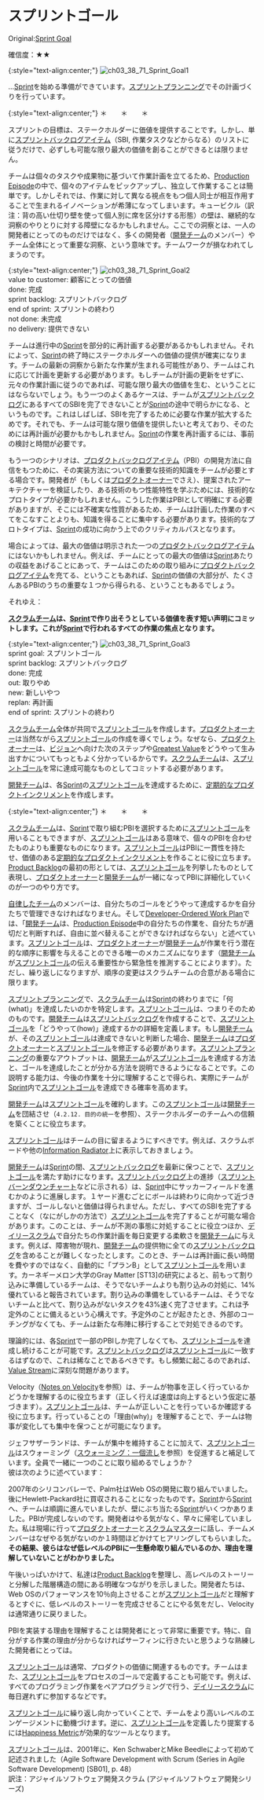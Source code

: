 # スプリントゴール

 Original:[Sprint Goal](https://sites.google.com/a/scrumplop.org/published-patterns/value-stream/sprint-goal)

確信度：★★

{:style="text-align:center;"}
![ch03_38_71_Sprint_Goal1](Images/ch03_38_71_Sprint_Goal1.png)

…​[Sprint](https://sites.google.com/a/scrumplop.org/published-patterns/value-stream/sprint)​を始める準備ができています。[スプリントプランニング](ch02_25_24_Sprint_Planning.md)​でその計画づくりを行っています。

{:style="text-align:center;"}
＊　　＊　　＊

スプリントの目標は、ステークホルダーに価値を提供することです。しかし、単に​[スプリントバックログアイテム](ch03_40_73_Sprint_Backlog_Item.md)（SBI, 作業タスクなどからなる）のリストに従うだけで、必ずしも可能な限り最大の価値を創ることができるとは限りません。

チームは個々のタスクや成果物に基づいて作業計画を立てるため、[Production Episode](https://sites.google.com/a/scrumplop.org/published-patterns/value-stream/production-episode)の中で、個々のアイテムをピックアップし、独立して作業することは簡単です。しかしそれでは、作業に対して異なる視点をもつ個人同士が相互作用することで生まれるイノベーションが希薄になってしまいます。キュービクル（訳注：背の高い仕切り壁を使って個人別に席を区分けする形態）の壁は、継続的な洞察のやりとりに対する障壁になるかもしれません。ここでの洞察とは、一人の開発者にとってのものだけではなく、多くの開発者（​[開発チーム](ch02_14_14_Development_Team.md)のメンバー）やチーム全体にとって重要な洞察、という意味です。チームワークが損なわれてしまうのです。

{:style="text-align:center;"}
![ch03_38_71_Sprint_Goal2](Images/ch03_38_71_Sprint_Goal2.png)<br>
value to customer: 顧客にとっての価値<br>done: 完成<br>sprint backlog: スプリントバックログ<br>end of sprint: スプリントの終わり<br>not done: 未完成<br>no delivery: 提供できない

チームは進行中の[Sprint](https://sites.google.com/a/scrumplop.org/published-patterns/value-stream/sprint)を部分的に再計画する必要があるかもしれません。それによって、[Sprint](https://sites.google.com/a/scrumplop.org/published-patterns/value-stream/sprint)の終了時にステークホルダーへの価値の提供が確実になります。チームの最新の洞察から新たな作業が生まれる可能性があり、チームはこれに応じて計画を更新する必要があります。もしチームが計画の更新をせずに、元々の作業計画に従うのであれば、可能な限り最大の価値を生む、ということにはならないでしょう。もう一つのよくあるケースは、チームが​[スプリントバックログ](ch03_39_72_Sprint_Backlog.md)にあるすべてのSBIを完了できないことが[Sprint](https://sites.google.com/a/scrumplop.org/published-patterns/value-stream/sprint)の途中で明らかになる、というものです。これはしばしば、SBIを完了するために必要な作業が拡大するためです。それでも、チームは可能な限り価値を提供したいと考えており、そのためには再計画が必要かもかもしれません。[Sprint](https://sites.google.com/a/scrumplop.org/published-patterns/value-stream/sprint)の作業を再計画するには、事前の検討と時間が必要です。

もう一つのシナリオは、[プロダクトバックログアイテム](ch03_21_55_Product_Backlog_Item.md)​（PBI）の開発方法に自信をもつために、その実装方法についての重要な技術的知識をチームが必要とする場合です。開発者が（もしくは​[プロダクトオーナー](ch02_11_11_Product_Owner.md)​でさえ）、提案されたアーキテクチャーを検証したり、ある技術のもつ性能特性を学ぶためには、技術的なプロトタイプが必要かもしれません。こうした作業はPBIとして明確にする必要がありますが、そこには不確実な性質があるため、チームは計画した作業のすべてをこなすことよりも、知識を得ることに集中する必要があります。技術的なプロトタイプは、[Sprint](https://sites.google.com/a/scrumplop.org/published-patterns/value-stream/sprint)の成功に向かう上でのクリティカルパスとなります。

場合によっては、最大の価値は明示された一つの[プロダクトバックログアイテム](ch03_21_55_Product_Backlog_Item.md)にはないかもしれません。例えば、チームにとっての最大の価値は[Sprint](https://sites.google.com/a/scrumplop.org/published-patterns/value-stream/sprint)あたりの収益をあげることにあって、チームはこのための取り組みに[プロダクトバックログアイテム](ch03_21_55_Product_Backlog_Item.md)を充てる、ということもあれば、[Sprint](https://sites.google.com/a/scrumplop.org/published-patterns/value-stream/sprint)の価値の大部分が、たくさんあるPBIのうちの重要な１つから得られる、ということもあるでしょう。

それゆえ：

**​[スクラムチーム](ch02_07_7_Scrum_Team.md)​は、[Sprint](https://sites.google.com/a/scrumplop.org/published-patterns/value-stream/sprint)で作り出そうとしている価値を表す短い声明にコミットします。これが[Sprint](https://sites.google.com/a/scrumplop.org/published-patterns/value-stream/sprint)で行われるすべての作業の焦点となります。**

{:style="text-align:center;"}
![ch03_38_71_Sprint_Goal3](Images/ch03_38_71_Sprint_Goal3.png)<br>
sprint goal: スプリントゴール<br>sprint backlog: スプリントバックログ<br>done: 完成<br>out: 取りやめ<br>new: 新しいやつ<br>replan: 再計画<br>end of sprint: スプリントの終わり

[スクラムチーム](ch02_07_7_Scrum_Team.md)全体が共同で[スプリントゴール](ch03_38_71_Sprint_Goal.md)を作成します。[プロダクトオーナー](ch02_11_11_Product_Owner.md)は当然ながら[スプリントゴール](ch03_38_71_Sprint_Goal.md)の作成を導くでしょう。なぜなら、​[プロダクトオーナー](ch02_11_11_Product_Owner.md)は、[ビジョン](ch03_02_39_Vision.md)へ向けた次のステップや​[Greatest Value](https://sites.google.com/a/scrumplop.org/published-patterns/value-stream/greatest-value)をどうやって生み出すかについてもっともよく分かっているからです。[スクラムチーム](ch02_07_7_Scrum_Team.md)は、[スプリントゴール](ch03_38_71_Sprint_Goal.md)を常に達成可能なものとしてコミットする必要があります。

[開発チーム](ch02_14_14_Development_Team.md)は、各[Sprint](https://sites.google.com/a/scrumplop.org/published-patterns/value-stream/sprint)の[スプリントゴール](ch03_38_71_Sprint_Goal.md)を達成するために、​[定期的なプロダクトインクリメント](ch03_52_85_Regular_Product_Increment.md)​を作成します。

{:style="text-align:center;"}
＊　　＊　　＊

[スクラムチーム](ch02_07_7_Scrum_Team.md)は、[Sprint](https://sites.google.com/a/scrumplop.org/published-patterns/value-stream/sprint)で取り組むPBIを選択するために[スプリントゴール](ch03_38_71_Sprint_Goal.md)を用いることもできますが、[スプリントゴール](ch03_38_71_Sprint_Goal.md)はある意味で、個々のPBIを合わせたものよりも重要なものになります。[スプリントゴール](ch03_38_71_Sprint_Goal.md)はPBIに一貫性を持たせ、価値のある[定期的なプロダクトインクリメント](ch03_52_85_Regular_Product_Increment.md)を作ることに役に立ちます。[Product Backlog](https://sites.google.com/a/scrumplop.org/published-patterns/value-stream/product-backlog)の最初の形としては、[スプリントゴール](ch03_38_71_Sprint_Goal.md)を列挙したものとして表現し、[プロダクトオーナー](ch02_11_11_Product_Owner.md)と[開発チーム](ch02_14_14_Development_Team.md)が一緒になってPBIに詳細化していくのが一つのやり方です。

​[自律したチーム](ch02_16_16_Autonomous_Team.md)​のメンバーは、自分たちのゴールをどうやって達成するかを自分たちで管理できなければなりません。そして[Developer-Ordered Work Plan](https://sites.google.com/a/scrumplop.org/published-patterns/value-stream/sprint-backlog/developer-ordered-work-plan)​では、「[開発チーム](ch02_14_14_Development_Team.md)は、[Production Episode](https://sites.google.com/a/scrumplop.org/published-patterns/value-stream/production-episode)中の自分たちの作業を、自分たちが適切だと判断すれば、自由に並べ替えることができなければならない」と述べています。[スプリントゴール](ch03_38_71_Sprint_Goal.md)は、[プロダクトオーナー](ch02_11_11_Product_Owner.md)が[開発チーム](ch02_14_14_Development_Team.md)が作業を行う潜在的な順序に影響を与えることのできる唯一のメカニズムになります（[開発チーム](ch02_14_14_Development_Team.md)が[スプリントゴール](ch03_38_71_Sprint_Goal.md)の伝える重要性から緊急性を推測することによります）。ただし、繰り返しになりますが、順序の変更はスクラムチームの合意がある場合に限ります。

[スプリントプランニング](ch02_25_24_Sprint_Planning.md)で、[スクラムチーム](ch02_07_7_Scrum_Team.md)は[Sprint](https://sites.google.com/a/scrumplop.org/published-patterns/value-stream/sprint)の終わりまでに「何(what)」を達成したいのかを特定します。[スプリントゴール](ch03_38_71_Sprint_Goal.md)は、つまりそのためのものです。[開発チーム](ch02_14_14_Development_Team.md)は[スプリントバックログ](ch03_39_72_Sprint_Backlog.md)を作成することで、[スプリントゴール](ch03_38_71_Sprint_Goal.md)を「どうやって(how)」達成するかの詳細を定義します。もし[開発チーム](ch02_14_14_Development_Team.md)が、その[スプリントゴール](ch03_38_71_Sprint_Goal.md)は達成できないと判断した場合、[開発チーム](ch02_14_14_Development_Team.md)は[プロダクトオーナー](ch02_11_11_Product_Owner.md)と[スプリントゴール](ch03_38_71_Sprint_Goal.md)を修正する必要があります。[スプリントプランニング](ch02_25_24_Sprint_Planning.md)の重要なアウトプットは、[開発チーム](ch02_14_14_Development_Team.md)が[スプリントゴール](ch03_38_71_Sprint_Goal.md)を達成する方法と、ゴールを達成したことが分かる方法を説明できるようになることです。この説明する能力は、今後の作業を十分に理解することで得られ、実際にチームが[Sprint](https://sites.google.com/a/scrumplop.org/published-patterns/value-stream/sprint)内で[スプリントゴール](ch03_38_71_Sprint_Goal.md)を達成できる確率を高めます。

[開発チーム](ch02_14_14_Development_Team.md)は[スプリントゴール](ch03_38_71_Sprint_Goal.md)を確約します。この[スプリントゴール](ch03_38_71_Sprint_Goal.md)は[開発チーム](ch02_14_14_Development_Team.md)を団結させ（`4.2.12. 目的の統一`を参照）、ステークホルダーのチームへの信頼を築くことに役立ちます。

[スプリントゴール](ch03_38_71_Sprint_Goal.md)はチームの目に留まるようにすべきです。例えば、スクラムボードや他の[Information Radiator](https://sites.google.com/a/scrumplop.org/published-patterns/value-stream/information-radiator)上に表示しておきましょう。

[開発チーム](ch02_14_14_Development_Team.md)は[Sprint](https://sites.google.com/a/scrumplop.org/published-patterns/value-stream/sprint)の間、[スプリントバックログ](ch03_39_72_Sprint_Backlog.md)を最新に保つことで、[スプリントゴール](ch03_38_71_Sprint_Goal.md)を満たす助けになります。[スプリントバックログ](ch03_39_72_Sprint_Backlog.md)上の進捗（[スプリントバーンダウンチャート](ch03_06_43_Sprint_Burndown_Chart.md)などに示される）は、[Sprint](https://sites.google.com/a/scrumplop.org/published-patterns/value-stream/sprint)中にサッカーフィールドを進むかのように進展します。１ヤード進むごとにボールは終わりに向かって近づきますが、ゴールしないと価値は得られません。ただし、すべてのSBIを完了することなく（なにがしかの方法で）[スプリントゴール](ch03_38_71_Sprint_Goal.md)を完了することが可能な場合があります。このことは、チームが不測の事態に対処することに役立つほか、[デイリースクラム](ch02_30_29_Daily_Scrum.md)​で自分たちの作業計画を毎日変更する柔軟さを[開発チーム](ch02_14_14_Development_Team.md)に与えます。例えば、障害物が現れ、[開発チーム](ch02_14_14_Development_Team.md)の提供物に全ての[スプリントバックログ](ch03_39_72_Sprint_Backlog.md)を含めることが難しくなったとします。このとき、チームは再計画に長い時間を費やすのではなく、自動的に「プランB」として[スプリントゴール](ch03_38_71_Sprint_Goal.md)を用います。カーネギーメロン大学のGray Matter [ST13]の研究によると、前もって割り込みに準備しているチームは、そうでないチームよりも割り込みの対処に、14%優れていると報告されています。割り込みの準備をしているチームは、そうでないチームと比べて、割り込みがないタスクを43%速く完了させます。これは予定外のことに備えるという心構えです。予定外のことが起きたとき、外部のコーチングがなくても、チームは新たな布陣に移行することで対処できるのです。

理論的には、各[Sprint](https://sites.google.com/a/scrumplop.org/published-patterns/value-stream/sprint)で一部のPBIしか完了しなくても、[スプリントゴール](ch03_38_71_Sprint_Goal.md)を達成し続けることが可能です。[スプリントバックログ](ch03_39_72_Sprint_Backlog.md)は[スプリントゴール](ch03_38_71_Sprint_Goal.md)に一致するはずなので、これは稀なことであるべきです。もし頻繁に起こるのであれば、[Value Stream](https://sites.google.com/a/scrumplop.org/published-patterns/value-stream)に深刻な問題があります。

Velocity（[Notes on Velocity](https://sites.google.com/a/scrumplop.org/published-patterns/value-stream/notes-on-velocity)を参照）は、チームが物事を正しく行っているかどうかを理解するのに役立ちます（正しく行えば速度は向上するという仮定に基づきます）。[スプリントゴール](ch03_38_71_Sprint_Goal.md)は、チームが正しいことを行っているか確認する役に立ちます。行っていることの「理由(why)」を理解することで、チームは物事が変化しても集中を保つことが可能になります。

ジェフサザーランドは、チームが集中を維持することに加えて、[スプリントゴール](ch03_38_71_Sprint_Goal.md)はスウォーミング（​[スウォーミング：一個流し](ch02_26_25_Swarming_One_Piece_Continuous_Flow.md)を参照）を促進すると補足しています。全員で一緒に一つのことに取り組めるでしょうか？<br>彼は次のように述べています：

2007年のシリコンバレーで、Palm社はWeb OSの開発に取り組んでいました。後にHewlett-Packard社に買収されることになったものです。[Sprint](https://sites.google.com/a/scrumplop.org/published-patterns/value-stream/sprint)から[Sprint](https://sites.google.com/a/scrumplop.org/published-patterns/value-stream/sprint)へ、チームは順調に進んでいましたが、壁にぶち当たる[Sprint](https://sites.google.com/a/scrumplop.org/published-patterns/value-stream/sprint)がいくつかありました。PBIが完成しないのです。開発者はやる気がなく、早々に帰宅していました。私は現場に行って[プロダクトオーナー](ch02_11_11_Product_Owner.md)と[スクラムマスター](ch02_20_19_ScrumMaster.md)に話し、チームメンバーはなぜやる気がないのか１時間ほどかけてヒアリングしてもらいました。**その結果、彼らはなぜ低レベルのPBIに一生懸命取り組んでいるのか、理由を理解していないことがわかりました。**

午後いっぱいかけて、私達は[Product Backlog](https://sites.google.com/a/scrumplop.org/published-patterns/value-stream/product-backlog)を整理し、高レベルのストーリーと分解した階層構造の間にある明確なつながりを示しました。開発者たちは、Web OSのパフォーマンスを10％向上させることが[スプリントゴール](ch03_38_71_Sprint_Goal.md)だと理解するとすぐに、低レベルのストーリーを完成させることにやる気をだし、Velocityは通常通りに戻りました。

PBIを実装する理由を理解することは開発者にとって非常に重要です。特に、自分がする作業の理由が分からなければサーフィンに行きたいと思うような熟練した開発者にとっては。

[スプリントゴール](ch03_38_71_Sprint_Goal.md)は通常、プロダクトの価値に関連するものです。チームはまた、[スプリントゴール](ch03_38_71_Sprint_Goal.md)をプロセスのゴールで定義することも可能です。例えば、すべてのプログラミング作業をペアプログラミングで行う、[デイリースクラム](ch02_30_29_Daily_Scrum.md)に毎日遅れずに参加するなどです。

[スプリントゴール](ch03_38_71_Sprint_Goal.md)に繰り返し向かっていくことで、チームをより高いレベルのエンゲージメントに動機づけます。逆に、[スプリントゴール](ch03_38_71_Sprint_Goal.md)を定義したり提案するには[Happiness Metric](https://sites.google.com/a/scrumplop.org/published-patterns/retrospective-pattern-language/happiness-metric)が効果的なツールとなります。

[スプリントゴール](ch03_38_71_Sprint_Goal.md)は、2001年に、Ken SchwaberとMike Beedleによって初めて記述されました（Agile Software Development with Scrum (Series in Agile Software Development) [SB01], p. 48）<br>訳注：アジャイルソフトウェア開発スクラム (アジャイルソフトウェア開発シリーズ)

